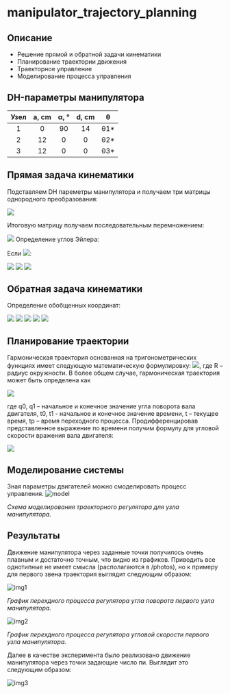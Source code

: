 # manipulator_trajectory_planning
## Описание
- Решение прямой и обратной задачи кинематики
- Планирование траектории движения
- Траекторное управление
- Моделирование процесса управления

## DH-параметры манипулятора
| Узел | a, cm | α, ° | d, cm | θ |
|:----:|:------:|:------------:|:------:|:-------:|
| 1 | 0 | 90 | 14 | θ1* |
| 2 | 12 | 0 | 0 | θ2* |
|3| 12 | 0 | 0 | θ3* |

## Прямая задача кинематики
Подставляем DH пареметры манипулятора и получаем три матрицы однородного преобразования:  

<img src="https://latex.codecogs.com/gif.latex?T_i=\begin{bmatrix}cos(\theta)&-sin(\theta)cos(\alpha)&sin(\theta)sin(\alpha)&a\cdot\cos(\theta)\\sin(\theta)&cos(\theta)cos(\alpha)&-cos(\theta)sin(\alpha)&a\cdot\sin(\alpha)\\0&sin(\alpha)&cos(\alpha)&d\\0&0&0&1\end{bmatrix}">  

Итоговую матрицу получаем последовательным перемножением:  

<img src="https://latex.codecogs.com/gif.latex?T=T_1\cdot\;T_2\cdot\;T_3=\begin{bmatrix}r_1_1&r_1_2&r_1_3&x\\r_2_1&r_2_2&r_2_3&y\\r_3_1&r_3_2&r_3_3&z\\0&0&0&1\end{bmatrix}">  
Определение углов Эйлера:  

Если <img src="https://latex.codecogs.com/gif.latex?r_3_3\neq\pm\1">:  

<img src="https://latex.codecogs.com/gif.latex?\theta=atan2(\pm\sqrt{1-r_3_3^2},r_3_3)">  

<img src="https://latex.codecogs.com/gif.latex?\phi=atan2(\pm\;r_2_3,\pm\;r_1_3)">  

<img src="https://latex.codecogs.com/gif.latex?\psi=atan2(\pm\;r_3_2,\mp\;r_3_1)">

## Обратная задача кинематики
Определение обобщенных координат:  

<img src="https://latex.codecogs.com/gif.latex?\theta_1=atan2(y,x)">  

<img src="https://latex.codecogs.com/gif.latex?l_{horizontal}=\sqrt{x^2+y^2}">  

<img src="https://latex.codecogs.com/gif.latex?l_{diagonal}=\sqrt{x^2+y^2+(z-d_1)^2}">  

<img src="https://latex.codecogs.com/gif.latex?\theta_2=atan(\frac{l_h}{z-d_1})-acos(\frac{a_2^2+l_d^2-a_3^2}{2\cdot{a_2}\cdot{l_d}})">  

<img src="https://latex.codecogs.com/gif.latex?\theta_3=\pi-acos(\frac{a_2^2+a_3^2-l_d^2}{2\cdot{a_2}\cdot{a_3}})">  


## Планирование траектории
Гармоническая траектория основанная на тригонометрических функциях имеет
следующую математическую формулировку:
<img src="https://latex.codecogs.com/gif.latex?s(\theta)=R(1-cos(\theta))">, 
где R – радиус окружности.
В более общем случае, гармоническая траектория может быть определена как  

<img src="https://latex.codecogs.com/gif.latex?q(t)=\frac{q_1-q_0}{2}(1-cos(\frac{t-t_0}{t_p}))+q_0">  

где q0, q1 – начальное и конечное значение угла поворота вала двигателя, t0, t1 - начальное и
конечное значение времени, t – текущее время, tp – время переходного процесса.
Продифференцировав представленное выражение по времени получим формулу для
угловой скорости вражения вала двигателя:  

<img src="https://latex.codecogs.com/gif.latex?\dot{q}(t)=\frac{\pi(q_1-q_0)}{2t_p}sin(\frac{\pi(t-t_0)}{t_p})">  

## Моделирование системы
Зная параметры двигателей можно смоделировать процесс управления.
![model](https://github.com/sdupak/manipulator_trajectory_planning/blob/master/photos/model_crop.png)  

*Схема моделирования траекторного регулятора для узла манипулятора.*
## Результаты
Движение манипулятора через заданные точки получилось очень плавным и достаточно точным, что видно из графиков. Приводить все однотипные не имеет смысла (располагаются в /photos), но к примеру для первого звена траектория выглядит следующим образом:  

![img1](https://github.com/sdupak/manipulator_trajectory_planning/blob/master/photos/comb1.png)  

*График перехдного процесса регулятора угла поворота первого узла манипулятора.*  

![img2](https://github.com/sdupak/manipulator_trajectory_planning/blob/master/photos/vel1.png)    

*График перехдного процесса регулятора угловой скорости первого узла манипулятора.*  

Далее в качестве эксперимента было реализовано движение манипулятора через точки задающие число пи. Выглядит это следующим образом:  

![img3](https://github.com/sdupak/manipulator_trajectory_planning/blob/master/photos/PI.png)
